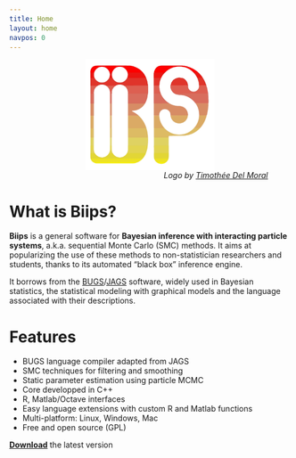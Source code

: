 ```yaml
---
title: Home
layout: home
navpos: 0
---
```


<figure>
<img src="img/biips_4_fuzz.png" alt="Biips logo" height="200px" style="margin:auto;display:block;">
<figcaption style="text-align:right;"><i>Logo by <a href="http://rubis3.blogspot.fr/">Timothée Del Moral</a></i></figcaption>
</figure>

# What is Biips?

**Biips** is a general software for **Bayesian inference with interacting particle systems**, a.k.a. sequential Monte Carlo (SMC) methods. It aims at popularizing the use of these methods to non-statistician researchers and students, thanks to its automated “black box” inference engine.

It borrows from the [BUGS](http://www.mrc-bsu.cam.ac.uk/bugs/)/[JAGS](http://mcmc-jags.sourceforge.net/) software, widely used in Bayesian statistics, the statistical modeling with graphical models and the language associated with their descriptions.

# Features

- BUGS language compiler adapted from JAGS
- SMC techniques for filtering and smoothing
- Static parameter estimation using particle MCMC
- Core developped in C++
- R, Matlab/Octave interfaces
- Easy language extensions with custom R and Matlab functions
- Multi-platform: Linux, Windows, Mac
- Free and open source (GPL)


**[<i class="fa fa-download" aria-hidden="true"></i> Download](/download/)** the latest version
